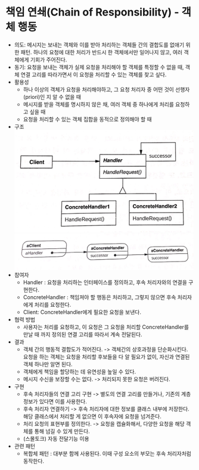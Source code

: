 # 책임 연쇄(Chain of Responsibility) - 객체 행동

* 의도: 메시지는 보내는 객체와 이를 받아 처리하는 객체들 간의 결합도를 없애기 위한 패턴. 하나의 요청에 대한 처리가 반드시 한 객체에서만 일어나지 않고, 여러 객체에게 기회가 주어진다.
* 동기: 요청을 보내는 객체가 실제 요청을 처리해야 할 객체를 특정할 수 없을 때, 객체 연결 고리를 따라가면서 이 요청을 처리할 수 있는 객체를 찾고 싶다.
* 활용성
	* 하나 이상의 객체가 요청을 처리해야하고, 그 요청 처리자 중 어떤 것이 선행자(priori)인 지 알 수 없을 때
	* 메시지를 받을 객체를 명시하지 않은 채, 여러 객체 중 하나에게 처리를 요청하고 싶을 때
	* 요청을 처리할 수 있는 객체 집합을 동적으로 정의해야 할 때
* 구조
  ![ChainOfResponsibility](/img/ChainOfResponsibility.JPG)
  ![ResponsibilityChain](/img/ResponsibilityChain.JPG)
* 참여자
	* Handler : 요청을 처리하는 인터페이스를 정의하고, 후속 처리자와의 연결을 구현한다.
	* ConcreteHandler : 책임져야 할 행동은 처리하고, 그렇지 않으면 후속 처리자에게 처리를 요청한다.
	* Client: ConcreteHandler에게 필요한 요청을 보낸다.
* 협력 방법
	* 사용자는 처리를 요청하고, 이 요청은 그 요청을 처리할 ConcreteHandler를 만날 때 까지 정의된 연결 고리를 따라서 계속 전달된다.
* 결과
	* 객체 간의 행동적 결합도가 적어진다. -> 객체간의 상호과정을 단순화시킨다. 요청을 하는 객체는 요청을 처리할 후보들을 다 알 필요가 없이, 자신과 연결된 객체 하나만 알면 된다.
	* 객체에게 책임을 할당하는 데 유연성을 높일 수 있다.
	* 메시지 수신을 보장할 수는 없다. -> 처리되지 못한 요청은 버려진다.
* 구현
	* 후속 처리자들의 연결 고리 구현 -> 별도의 연결 고리를 만들거나, 기존의 계층 정보가 있다면 이를 사용한다.
	* 후속 처리자 연결하기 -> 후속 처리자에 대한 정보를 클래스 내부에 저장한다. 해당 클래스에서 처리할 게 없으면 이 후속자에 요청을 넘겨준다.
	* 처리 요청의 표현부를 정의한다. -> 요청을 캡슐화해서, 다양한 요청을 해당 객체를 통해 넘길 수 있게 만든다.
	* (스몰토크) 자동 전달기능 이용
* 관련 패턴
	* 복합체 패턴 : 대부분 함께 사용된다. 이때 구성 요소의 부모는 후속 처리자처럼 동작한다.